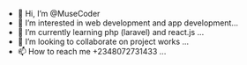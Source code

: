 - 👋 Hi, I’m @MuseCoder
- 👀 I’m interested in web development and app development...
- 🌱 I’m currently learning php (laravel) and react.js ...
- 💞️ I’m looking to collaborate on project works ...
- 📫 How to reach me +2348072731433 ...

<!---
MuseCoder/MuseCoder is a ✨ special ✨ repository because its `README.md` (this file) appears on your GitHub profile.
You can click the Preview link to take a look at your changes.
--->
